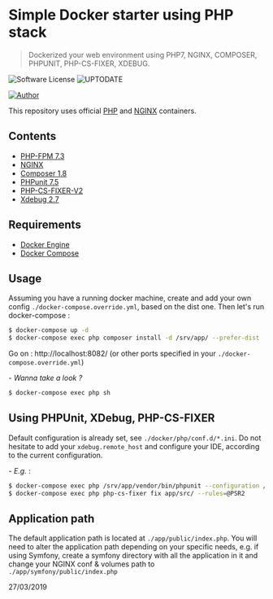 # Simple Docker starter using PHP stack
> Dockerized your web environment using PHP7, NGINX, COMPOSER, PHPUNIT, PHP-CS-FIXER, XDEBUG.


![Software License](https://img.shields.io/badge/php-%5E7.3-brightgreen.svg)
![UPTODATE](https://img.shields.io/badge/dependencies-up%20to%20date-brightgreen.svg)

[![Author](https://img.shields.io/badge/author-gaetan.role--dubruille%40sensiolabs.com-blue.svg)](https://github.com/gaetanrole)

This repository uses official [PHP](https://hub.docker.com/_/php) and [NGINX](https://hub.docker.com/_/nginx) containers.

## Contents
- [PHP-FPM 7.3](https://php-fpm.org/)
- [NGINX](https://nginx.org/)
- [Composer 1.8](https://getcomposer.org/)
- [PHPunit 7.5](https://phpunit.de/)
- [PHP-CS-FIXER-V2](https://github.com/FriendsOfPHP/PHP-CS-Fixer)
- [Xdebug 2.7](https://xdebug.org/)

## Requirements
- [Docker Engine](https://docs.docker.com/installation/)
- [Docker Compose](https://docs.docker.com/compose/)

## Usage

Assuming you have a running docker machine, create and add your own config `./docker-compose.override.yml`, based on the dist one.
Then let's run docker-compose :

```bash
$ docker-compose up -d
$ docker-compose exec php composer install -d /srv/app/ --prefer-dist 
```

Go on : http://localhost:8082/ (or other ports specified in your `./docker-compose.override.yml`)

_- Wanna take a look ?_
```bash
$ docker-compose exec php sh
```
## Using PHPUnit, XDebug, PHP-CS-FIXER

Default configuration is already set, see `./docker/php/conf.d/*.ini`.
Do not hesitate to add your `xdebug.remote_host` and configure your IDE, according to the current configuration.

_- E.g._ : 
```bash
$ docker-compose exec php /srv/app/vendor/bin/phpunit --configuration /srv/app/phpunit.xml.dist /srv/app/tests 
$ docker-compose exec php php-cs-fixer fix app/src/ --rules=@PSR2 
```

## Application path

The default application path is located at `./app/public/index.php`.
You will need to alter the application path depending on your specific needs, e.g. if using
Symfony, create a symfony directory with all the application in it and change your NGINX conf & volumes path to `./app/symfony/public/index.php`

27/03/2019